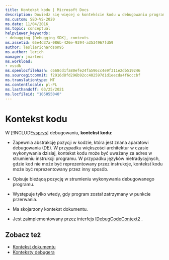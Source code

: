 ```yaml
---
title: Kontekst kodu | Microsoft Docs
description: Dowiedz się więcej o kontekście kodu w debugowaniu programu Visual Studio, który opisuje położenie w kodzie, który istnieje, gdy program został zatrzymany w punkcie przerwania.
ms.custom: SEO-VS-2020
ms.date: 11/04/2016
ms.topic: conceptual
helpviewer_keywords:
- debugging [Debugging SDK], contexts
ms.assetid: 65e4d37a-086b-426e-9394-a3534967fd59
author: leslierichardson95
ms.author: lerich
manager: jmartens
ms.workload:
- vssdk
ms.openlocfilehash: c668cd1fa80efe24fa596cc4e9f311e2db519246
ms.sourcegitcommit: f2916d8fd296b92cc402597d1d1eecda4f6cccbf
ms.translationtype: MT
ms.contentlocale: pl-PL
ms.lasthandoff: 03/25/2021
ms.locfileid: "105055040"
---
```

# <a name="code-context"></a>Kontekst kodu
W [!INCLUDE[vsprvs](../../code-quality/includes/vsprvs_md.md)] debugowaniu, **kontekst kodu**:

- Zapewnia abstrakcję pozycji w kodzie, która jest znana aparatowi debugowania (DE). W przypadku większości architektur w czasie wykonywania dzisiaj, kontekst kodu może być uważany za adres w strumieniu instrukcji programu. W przypadku języków nietradycyjnych, gdzie kod nie może być reprezentowany przez instrukcje, kontekst kodu może być reprezentowany przez inny sposób.

- Opisuje bieżącą pozycję w strumieniu wykonywania debugowanego programu.

- Występuje tylko wtedy, gdy program został zatrzymany w punkcie przerwania.

- Ma skojarzony kontekst dokumentu.

- Jest zaimplementowany przez interfejs [IDebugCodeContext2](../../extensibility/debugger/reference/idebugcodecontext2.md) .

## <a name="see-also"></a>Zobacz też
- [Kontekst dokumentu](../../extensibility/debugger/document-context.md)
- [Konteksty debugera](../../extensibility/debugger/debugger-contexts.md)
